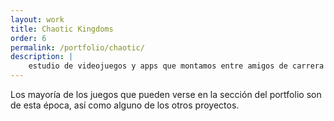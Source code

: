 ```yaml
---
layout: work
title: Chaotic Kingdoms
order: 6
permalink: /portfolio/chaotic/
description: |
    estudio de videojuegos y apps que montamos entre amigos de carrera para desarrollar un pequeño proyecto y terminó siendo nuestro trabajo principal :). Artista 2D/3D y desarrollador Android.
---
```




Los mayoría de los juegos que pueden verse en la sección del portfolio son de esta época, así como alguno de los otros proyectos.